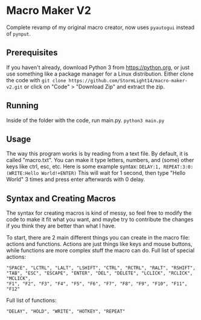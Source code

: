 # Macro Maker V2
Complete revamp of my original macro creator, now uses `pyautogui` instead of `pynput`.

## Prerequisites
If you haven't already, download Python 3 from https://python.org, or just use something like a package manager for a Linux distribution.
Either clone the code with `git clone https://github.com/StormLight14/macro-maker-v2.git` or click on "Code" > "Download Zip" and extract the zip.

## Running
Inside of the folder with the code, run main.py. `python3 main.py`

## Usage
The way this program works is by reading from a text file. By default, it is called "macro.txt". You can make it type letters, numbers, and (some) other keys like ctrl, esc, etc.
Here is some example syntax: `DELAY:1, REPEAT:3:0:(WRITE:Hello World!+ENTER)` This will wait for 1 second, then type "Hello World" 3 times and press enter afterwards with 0 delay.

## Syntax and Creating Macros
The syntax for creating macros is kind of messy, so feel free to modify the code to make it fit what you want, and maybe try to contribute the changes if you think they are better than what I have.

To start, there are 2 main different things you can create in the macro file: actions and functions. Actions are just things like keys and mouse buttons, while functions are more complex stuff the macro can do. 
Full list of special actions: 
```
"SPACE", "LCTRL", "LALT", "LSHIFT", "CTRL", "RCTRL", "RALT", "RSHIFT", "TAB", "ESC", "ESCAPE", "ENTER", "DEL", "DELETE", "LCLICK", "RCLICK", "MCLICK",
"F1", "F2", "F3", "F4", "F5", "F6", "F7", "F8", "F9", "F10", "F11", "F12"
```
Full list of functions: 
```
"DELAY", "HOLD", "WRITE", "HOTKEY", "REPEAT"
```
